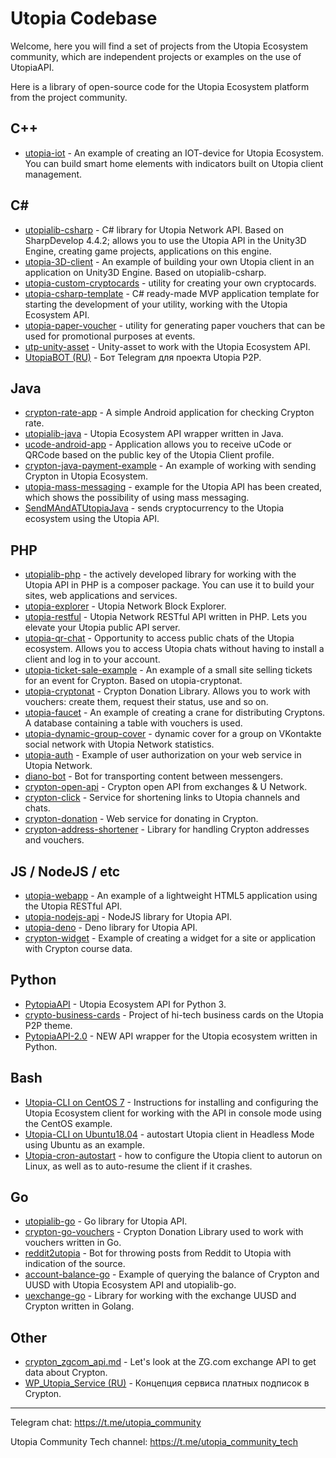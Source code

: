 
# Utopia Codebase

Welcome, here you will find a set of projects from the Utopia Ecosystem community, which are independent projects or examples on the use of UtopiaAPI.

Here is a library of open-source code for the Utopia Ecosystem platform from the project community.

## C++

* [utopia-iot](https://github.com/utopia-opensource/utopia-iot) - An example of creating an IOT-device for Utopia Ecosystem. You can build smart home elements with indicators built on Utopia client management.

## C#

* [utopialib-csharp](https://github.com/Sagleft/utopialib-csharp) - C# library for Utopia Network API. Based on SharpDevelop 4.4.2; allows you to use the Utopia API in the Unity3D Engine, creating game projects, applications on this engine.
* [utopia-3D-client](https://github.com/utopia-opensource/utopia-3D-client) - An example of building your own Utopia client in an application on Unity3D Engine. Based on utopialib-csharp.
* [utopia-custom-cryptocards](https://github.com/utopia-opensource/utopia-custom-cryptocards) - utility for creating your own cryptocards.
* [utopia-csharp-template](https://github.com/utopia-opensource/utopia-csharp-template) - C# ready-made MVP application template for starting the development of your utility, working with the Utopia Ecosystem API.
* [utopia-paper-voucher](https://github.com/utopia-opensource/utopia-paper-voucher) - utility for generating paper vouchers that can be used for promotional purposes at events.
* [utp-unity-asset](https://github.com/utopia-opensource/utp-unity-asset) - Unity-asset to work with the Utopia Ecosystem API.
* [UtopiaBOT (RU)](https://github.com/utopiap2p-events/UtopiaBOT) - Бот Telegram для проекта Utopia P2P.

## Java

* [crypton-rate-app](https://github.com/utopia-opensource/crypton-rate-app) - A simple Android application for checking Crypton rate.
* [utopialib-java](https://github.com/utopia-opensource/utopialib-java) - Utopia Ecosystem API wrapper written in Java.
* [ucode-android-app](https://github.com/utopia-opensource/ucode-android-app) - Application allows you to receive uCode or QRCode based on the public key of the Utopia Client profile.
* [crypton-java-payment-example](https://github.com/utopia-opensource/crypton-java-payment-example) - An example of working with sending Crypton in Utopia Ecosystem.
* [utopia-mass-messaging](https://github.com/utopia-opensource/utopia-mass-messaging) - example for the Utopia API has been created, which shows the possibility of using mass messaging.
* [SendMAndATUtopiaJava](https://github.com/utopiap2p-events/SendMAndATUtopiaJava) - sends cryptocurrency to the Utopia ecosystem using the Utopia API.

## PHP

* [utopialib-php](https://github.com/Sagleft/utopialib-php) - the actively developed library for working with the Utopia API in PHP is a composer package. You can use it to build your sites, web applications and services.
* [utopia-explorer](https://github.com/utopia-opensource/utopia-explorer) - Utopia Network Block Explorer.
* [utopia-restful](https://github.com/utopia-opensource/utopia-restful) - Utopia Network RESTful API written in PHP. Lets you elevate your Utopia public API server.
* [utopia-qr-chat](https://github.com/utopia-opensource/utopia-qr-chat) - Opportunity to access public chats of the Utopia ecosystem. Allows you to access Utopia chats without having to install a client and log in to your account.
* [utopia-ticket-sale-example](https://github.com/utopia-opensource/utopia-ticket-sale-example) - An example of a small site selling tickets for an event for Crypton. Based on utopia-cryptonat.
* [utopia-cryptonat](https://github.com/Sagleft/utopia-cryptonat) - Crypton Donation Library. Allows you to work with vouchers: create them, request their status, use and so on.
* [utopia-faucet](https://github.com/utopia-opensource/utopia-faucet) - An example of creating a crane for distributing Cryptons. A database containing a table with vouchers is used.
* [utopia-dynamic-group-cover](https://github.com/utopia-opensource/utopia-dynamic-group-cover) - dynamic cover for a group on VKontakte social network with Utopia Network statistics.
* [utopia-auth](https://github.com/utopia-opensource/utopia-auth) - Example of user authorization on your web service in Utopia Network.
* [diano-bot](https://github.com/Sagleft/diano-bot) - Bot for transporting content between messengers.
* [crypton-open-api](https://github.com/utopia-opensource/crypton-open-api) - Crypton open API from exchanges & U Network.
* [crypton-click](https://github.com/Sagleft/crypton-click) - Service for shortening links to Utopia channels and chats.
* [crypton-donation](https://github.com/utopiap2p-events/crypton-donation) - Web service for donating in Crypton.
* [crypton-address-shortener](https://github.com/utopiap2p-events/crypton-address-shortener) - Library for handling Crypton addresses and vouchers.

## JS / NodeJS / etc
* [utopia-webapp](https://github.com/utopia-opensource/utopia-webapp) - An example of a lightweight HTML5 application using the Utopia RESTful API.
* [utopia-nodejs-api](https://github.com/Oocrop/utopia-nodejs-api) - NodeJS library for Utopia API.
* [utopia-deno](https://github.com/utopia-opensource/utopia-deno) - Deno library for Utopia API.
* [crypton-widget](https://jsfiddle.net/Neop39Ce/snygk4ut/39) - Example of creating a widget for a site or application with Crypton course data.

## Python
* [PytopiaAPI](https://github.com/Dest0re/PytopiaAPI) - Utopia Ecosystem API for Python 3.
* [crypto-business-cards](https://github.com/utopia-opensource/crypto-business-cards) - Project of hi-tech business cards on the Utopia P2P theme.
* [PytopiaAPI-2.0](https://github.com/Dest0re/PytopiaAPI-2.0) - NEW API wrapper for the Utopia ecosystem written in Python.

## Bash
* [Utopia-CLI on CentOS 7](https://gist.github.com/Sagleft/c5e63889f192312823784401eac735bf) - Instructions for installing and configuring the Utopia Ecosystem client for working with the API in console mode using the CentOS example.
* [Utopia-CLI on Ubuntu18.04](https://gist.github.com/Sagleft/645d094a9f728ae63480347c843b9b11) - autostart Utopia client in Headless Mode using Ubuntu as an example.
* [Utopia-cron-autostart](https://gist.github.com/Sagleft/e6b62ba9ece7a8fb24454b603ddab0c7) - how to configure the Utopia client to autorun on Linux, as well as to auto-resume the client if it crashes.

## Go
* [utopialib-go](https://github.com/Sagleft/utopialib-go) - Go library for Utopia API.
* [crypton-go-vouchers](https://github.com/utopia-opensource/crypton-go-vouchers) - Crypton Donation Library used to work with vouchers written in Go.
* [reddit2utopia](https://github.com/Sagleft/reddit2utopia) - Bot for throwing posts from Reddit to Utopia with indication of the source.
* [account-balance-go](https://github.com/utopia-opensource/account-balance-go) - Example of querying the balance of Crypton and UUSD with Utopia Ecosystem API and utopialib-go.
* [uexchange-go](https://github.com/utopia-opensource/uexchange-go) - Library for working with the exchange UUSD and Crypton written in Golang.

## Other
* [crypton_zgcom_api.md](https://gist.github.com/Sagleft/6078fb4f9014f9d0fcf030c515460e3b) - Let's look at the ZG.com exchange API to get data about Crypton.
* [WP_Utopia_Service (RU)](https://github.com/utopiap2p-events/WP_Utopia_Service) - Концепция сервиса платных подписок в Crypton.

---

Telegram chat:
https://t.me/utopia_community

Utopia Community Tech channel:
https://t.me/utopia_community_tech
